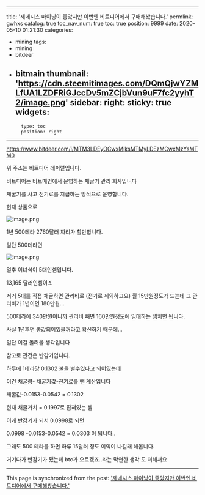 
---
title: '제네시스 마이닝이 좋았지만 이번엔 비트디어에서 구매해봤습니다.'
permlink: gwhxs
catalog: true
toc_nav_num: true
toc: true
position: 9999
date: 2020-05-10 01:21:30
categories:
- mining
tags:
- mining
- bitdeer
- bitmain
thumbnail: 'https://cdn.steemitimages.com/DQmQjwYZMLfUA1LZDFRiGJccDv5mZCjbVun9uF7fc2yyhT2/image.png'
sidebar:
    right:
        sticky: true
widgets:
    -
        type: toc
        position: right
---


https://www.bitdeer.com/i/MTM3LDEyOCwxMjksMTMyLDEzMCwxMzYsMTM0

위 주소는 비트디어 레퍼럴입니다.

비트디어는 비트매인에서 운영하는 채굴기 관리 회사입니다

채굴기를 사고 전기료를 지급하는 방식으로 운영합니다.

현재 상품으로 


![image.png](https://cdn.steemitimages.com/DQmQjwYZMLfUA1LZDFRiGJccDv5mZCjbVun9uF7fc2yyhT2/image.png)

1년 500테라 2760달러 짜리가 할만합니다.

일단 500테라면 


![image.png](https://cdn.steemitimages.com/DQmWhXZvCbtBPHdHoSEXSGGckzfNEy7DJP4mPsRKwB8KD6e/image.png)

얼추 이녀석이 5대인셈입니다.

13,165 달러인셈이죠

저거 5대를 직접 채굴하면 관리비로 (전기료 제외하고요)
월 15만원정도가 드는데 그 관리비가 1년이면 180만원...

500테라에 340만원이니까 관리비 빼면 160만원정도에 임대하는 셈치면 됩니다.

사실 1년후면 똥값되어있을꺼라고 확신하기 때문에...


일단 이걸 돌려볼 생각입니다


참고로 관건은 반감기입니다.


하루에 1테라당 0.1302 불을 벌수있다고 되어있는데

이건 채굴량- 채굴기값-전기료를 뺀 계산입니다

 채굴값-0.0153-0.0542 = 0.1302

현재 채굴가치 = 0.1997로 잡혀있는 셈

이게 반감기가 되서 0.0998로 되면 

0.0998 -0.0153-0.0542 = 0.0303 이 됩니다..

그래도 500 테라를 하면 하루 15달러 정도 이익이 나길래 해봅니다.

거기다가 반감기가 됐는데 btc가 오르겠죠..라는 막연한 생각 도 더해서요

- - -

This page is synchronized from the post: ['제네시스 마이닝이 좋았지만 이번엔 비트디어에서 구매해봤습니다.'](https://steemit.com/@virus707/gwhxs)
